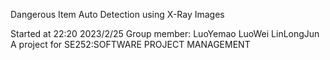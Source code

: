 Dangerous Item Auto Detection using X-Ray Images

Started at 22:20 2023/2/25
Group member: LuoYemao LuoWei LinLongJun
A project for SE252:SOFTWARE PROJECT MANAGEMENT
